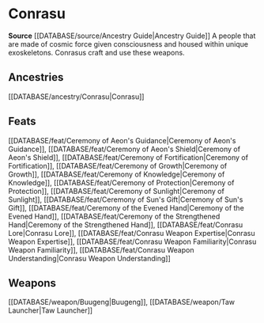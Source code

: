 ﻿---
id: '343'
name: Conrasu
rarity: Common
rus_type_level: null
source: '[[DATABASE/source/Ancestry Guide|Ancestry Guide]]'
trait:
- Conrasu
type: Trait

---
# Conrasu

**Source** [[DATABASE/source/Ancestry Guide|Ancestry Guide]] 
A people that are made of cosmic force given consciousness and housed within unique exoskeletons. Conrasus craft and use these weapons.

## Ancestries

[[DATABASE/ancestry/Conrasu|Conrasu]]

## Feats

[[DATABASE/feat/Ceremony of Aeon's Guidance|Ceremony of Aeon's Guidance]], [[DATABASE/feat/Ceremony of Aeon's Shield|Ceremony of Aeon's Shield]], [[DATABASE/feat/Ceremony of Fortification|Ceremony of Fortification]], [[DATABASE/feat/Ceremony of Growth|Ceremony of Growth]], [[DATABASE/feat/Ceremony of Knowledge|Ceremony of Knowledge]], [[DATABASE/feat/Ceremony of Protection|Ceremony of Protection]], [[DATABASE/feat/Ceremony of Sunlight|Ceremony of Sunlight]], [[DATABASE/feat/Ceremony of Sun's Gift|Ceremony of Sun's Gift]], [[DATABASE/feat/Ceremony of the Evened Hand|Ceremony of the Evened Hand]], [[DATABASE/feat/Ceremony of the Strengthened Hand|Ceremony of the Strengthened Hand]], [[DATABASE/feat/Conrasu Lore|Conrasu Lore]], [[DATABASE/feat/Conrasu Weapon Expertise|Conrasu Weapon Expertise]], [[DATABASE/feat/Conrasu Weapon Familiarity|Conrasu Weapon Familiarity]], [[DATABASE/feat/Conrasu Weapon Understanding|Conrasu Weapon Understanding]]

## Weapons

[[DATABASE/weapon/Buugeng|Buugeng]], [[DATABASE/weapon/Taw Launcher|Taw Launcher]]